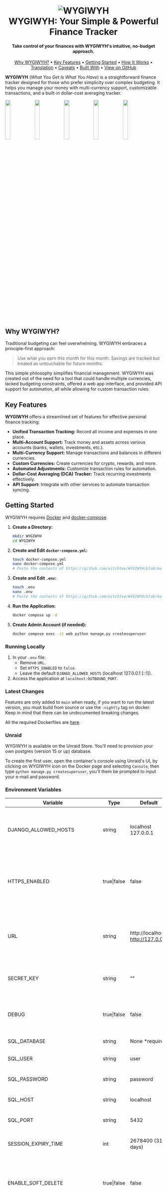 <h1 align="center">
  <br>
  <img alt="WYGIWYH" title="WYGIWYH" src="./.github/img/logo.png" />
  <br>
  WYGIWYH: Your Simple & Powerful Finance Tracker
  <br>
</h1>

<h4 align="center">Take control of your finances with WYGIWYH's intuitive, no-budget approach.</h4>

<p align="center">
  <a href="#why-wygiwyh">Why WYGIWYH?</a> •
  <a href="#key-features">Key Features</a> •
  <a href="#getting-started">Getting Started</a> •
  <a href="#how-it-works">How It Works</a> •
  <a href="#translation">Translation</a> •
  <a href="#caveats-and-warnings">Caveats</a> •
  <a href="#built-with">Built With</a> •
  <a href="https://github.com/eitchtee/WYGIWYH">View on GitHub</a>
</p>

**WYGIWYH** (_What You Get Is What You Have_) is a straightforward finance tracker designed for those who prefer simplicity over complex budgeting. It helps you manage your money with multi-currency support, customizable transactions, and a built-in dollar-cost averaging tracker.

<img src=".github/img/monthly_view.png" width="18%"> <img src=".github/img/yearly.png" width="18%"> <img src=".github/img/networth.png" width="18%"> <img src=".github/img/calendar.png" width="18%"> <img src=".github/img/all_transactions.png" width="18%">

## Why WYGIWYH?

Traditional budgeting can feel overwhelming. WYGIWYH embraces a principle-first approach:

> Use what you earn this month for this month. Savings are tracked but treated as untouchable for future months.

This simple philosophy simplifies financial management.  WYGIWYH was created out of the need for a tool that could handle multiple currencies, lacked budgeting constraints, offered a web app interface, and provided API support for automation, all while allowing for custom transaction rules.

## Key Features

**WYGIWYH** offers a streamlined set of features for effective personal finance tracking:

*   **Unified Transaction Tracking:**  Record all income and expenses in one place.
*   **Multi-Account Support:** Track money and assets across various accounts (banks, wallets, investments, etc.).
*   **Multi-Currency Support:**  Manage transactions and balances in different currencies.
*   **Custom Currencies:** Create currencies for crypto, rewards, and more.
*   **Automated Adjustments:**  Customize transaction rules for automation.
*   **Dollar-Cost Averaging (DCA) Tracker:**  Track recurring investments effectively.
*   **API Support:**  Integrate with other services to automate transaction syncing.

## Getting Started

WYGIWYH requires [Docker](https://docs.docker.com/engine/install/) and [docker-compose](https://docs.docker.com/compose/install/).

1.  **Create a Directory:**
    ```bash
    mkdir WYGIWYH
    cd WYGIWYH
    ```
2.  **Create and Edit `docker-compose.yml`:**
    ```bash
    touch docker-compose.yml
    nano docker-compose.yml
    # Paste the contents of https://github.com/eitchtee/WYGIWYH/blob/main/docker-compose.prod.yml and edit according to your needs
    ```
3.  **Create and Edit `.env`:**
    ```bash
    touch .env
    nano .env
    # Paste the contents of https://github.com/eitchtee/WYGIWYH/blob/main/.env.example and edit accordingly
    ```
4.  **Run the Application:**
    ```bash
    docker compose up -d
    ```
5.  **Create Admin Account (if needed):**
    ```bash
    docker compose exec -it web python manage.py createsuperuser
    ```

### Running Locally

1.  In your `.env` file:
    *   Remove `URL`.
    *   Set `HTTPS_ENABLED` to `false`.
    *   Leave the default `DJANGO_ALLOWED_HOSTS` (localhost 127.0.0.1 [::1]).
2.  Access the application at `localhost:OUTBOUND_PORT`.

### Latest Changes
Features are only added to `main` when ready, if you want to run the latest version, you must build from source or use the `:nightly` tag on docker. Keep in mind that there can be undocumented breaking changes.

All the required Dockerfiles are [here](https://github.com/eitchtee/WYGIWYH/tree/main/docker/prod).

### Unraid

WYGIWYH is available on the Unraid Store. You'll need to provision your own postgres (version 15 or up) database.

To create the first user, open the container's console using Unraid's UI, by clicking on WYGIWYH icon on the Docker page and selecting `Console`, then type `python manage.py createsuperuser`, you'll them be prompted to input your e-mail and password.

### Environment Variables

| Variable                      | Type        | Default                            | Description                                                                                                                                                                                                                              |
| ----------------------------- | ----------- | ---------------------------------- | ------------------------------------------------------------------------------------------------------------------------------------------------------------------------------------------------------------------------------------------ |
| DJANGO_ALLOWED_HOSTS          | string      | localhost 127.0.0.1                | A list of space separated domains and IPs representing the host/domain names that WYGIWYH site can serve. [Click here](https://docs.djangoproject.com/en/5.1/ref/settings/#allowed-hosts) for more details                               |
| HTTPS_ENABLED                 | true\|false | false                              | Whether to use secure cookies. If this is set to true, the cookie will be marked as “secure”, which means browsers may ensure that the cookie is only sent under an HTTPS connection                                                     |
| URL                           | string      | http://localhost http://127.0.0.1  | A list of space separated domains and IPs (with the protocol) representing the trusted origins for unsafe requests (e.g. POST). [Click here](https://docs.djangoproject.com/en/5.1/ref/settings/#csrf-trusted-origins ) for more details |
| SECRET_KEY                    | string      | ""                                 | This is used to provide cryptographic signing, and should be set to a unique, unpredictable value.                                                                                                                                       |
| DEBUG                         | true\|false | false                              | Turns DEBUG mode on or off, this is useful to gather more data about possible errors you're having. Don't use in production.                                                                                                             |
| SQL_DATABASE                  | string      | None *required                     | The name of your postgres database                                                                                                                                                                                                       |
| SQL_USER                      | string      | user                               | The username used to connect to your postgres database                                                                                                                                                                                   |
| SQL_PASSWORD                  | string      | password                           | The password used to connect to your postgres database                                                                                                                                                                                   |
| SQL_HOST                      | string      | localhost                          | The address used to connect to your postgres database                                                                                                                                                                                    |
| SQL_PORT                      | string      | 5432                               | The port used to connect to your postgres database                                                                                                                                                                                       |
| SESSION_EXPIRY_TIME           | int         | 2678400 (31 days)                  | The age of session cookies, in seconds. E.g. how long you will stay logged in                                                                                                                                                            |
| ENABLE_SOFT_DELETE            | true\|false | false                              | Whether to enable transactions soft delete, if enabled, deleted transactions will remain in the database. Useful for imports and avoiding duplicate entries.                                                                             |
| KEEP_DELETED_TRANSACTIONS_FOR | int         | 365                                | Time in days to keep soft deleted transactions for. If 0, will keep all transactions indefinitely. Only works if ENABLE_SOFT_DELETE is true.                                                                                             |
| TASK_WORKERS                  | int         | 1                                  | How many workers to have for async tasks. One should be enough for most use cases                                                                                                                                                        |
| DEMO                          | true\|false | false                              | If demo mode is enabled.                                                                                                                                                                                                                 |
| ADMIN_EMAIL                   | string      | None                               | Automatically creates an admin account with this email. Must have `ADMIN_PASSWORD` also set.                                                                                                                                             |
| ADMIN_PASSWORD                | string      | None                               | Automatically creates an admin account with this password. Must have `ADMIN_EMAIL` also set.                                                                                                                                             |
| CHECK_FOR_UPDATES             | bool        | true                               | Check and notify users about new versions. The check is done by doing a single query to Github's API every 12 hours.                                                                                                                 |

### OIDC Configuration

WYGIWYH supports login via OpenID Connect (OIDC) through `django-allauth`. This allows users to authenticate using an external OIDC provider.

> [!NOTE]
> Currently only OpenID Connect is supported as a provider, open an issue if you need something else.

To configure OIDC, you need to set the following environment variables:

| Variable             | Description                                                                                                                                                                                                                                            |
|----------------------|--------------------------------------------------------------------------------------------------------------------------------------------------------------------------------------------------------------------------------------------------------|
| `OIDC_CLIENT_NAME`   | The name of the provider. will be displayed in the login page. Defaults to `OpenID Connect`                                                                                                                                                            |
| `OIDC_CLIENT_ID`     | The Client ID provided by your OIDC provider.                                                                                                                                                                                                          |
| `OIDC_CLIENT_SECRET` | The Client Secret provided by your OIDC provider.                                                                                                                                                                                                      |
| `OIDC_SERVER_URL`    | The base URL of your OIDC provider's discovery document or authorization server (e.g., `https://your-provider.com/auth/realms/your-realm`). `django-allauth` will use this to discover the necessary endpoints (authorization, token, userinfo, etc.). |
| `OIDC_ALLOW_SIGNUP`  | Allow the automatic creation of inexistent accounts on a successfull authentication. Defaults to `true`.                                                                                                                                               |

**Callback URL (Redirect URI):**

When configuring your OIDC provider, you will need to provide a callback URL (also known as a Redirect URI). For WYGIWYH, the default callback URL is:

`https://your.wygiwyh.domain/auth/oidc/<OIDC_CLIENT_NAME>/login/callback/`

Replace `https://your.wygiwyh.domain` with the actual URL where your WYGIWYH instance is accessible. And `<OIDC_CLIENT_NAME>` with the slugfied value set in OIDC_CLIENT_NAME or the default `openid-connect` if you haven't set this variable.

## How It Works

For detailed information, explore the [Wiki](https://github.com/eitchtee/WYGIWYH/wiki).

## Translation

Help translate WYGIWYH!

<a href="https://translations.herculino.com/engage/wygiwyh/">
<img src="https://translations.herculino.com/widget/wygiwyh/open-graph.png" alt="Translation status" />
</a>

> [!NOTE]
> Login with your github account

## Caveats and Warnings

*   I'm not an accountant; some terms and calculations may be inaccurate. Please report any issues.
*   Most calculations are done at runtime, which may affect performance.
*   WYGIWYH is not a budgeting or double-entry accounting application.

## Built With

WYGIWYH leverages these open-source tools:

*   Django
*   HTMX
*   _hyperscript
*   Procrastinate
*   Bootstrap
*   Tailwind
*   Webpack
*   PostgreSQL
*   Django REST framework
*   Alpine.js